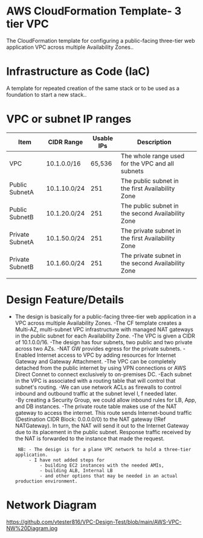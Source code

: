 # AWS CloudFormation Template- 3 tier VPC 
The CloudFormation template for configuring a public-facing three-tier web application VPC across multiple Availability Zones.. 

# Infrastructure as Code (IaC)
A template for repeated creation of the same stack or to be used as a foundation to start a new stack..

# VPC or subnet IP ranges

|  Item  | CIDR Range   |  Usable IPs | Description  |   |
|---|---|---|---|---|
| VPC  |10.1.0.0/16   |65,536   | The whole range used for the VPC and all subnets  |   |   |
|Public SubnetA    | 10.1.10.0/24  | 251  | The public subnet in the first Availability Zone  |   |
|Public SubnetB    | 10.1.20.0/24  | 251  | The public subnet in the second Availability Zone  |   |
|Private SubnetA    | 10.1.50.0/24  | 251  | The private subnet in the first Availability Zone  |   |
|Private SubnetB    | 10.1.60.0/24  | 251  | The private subnet in the second Availability Zone  |   |
|   |   |   |   |   |

# Design Feature/Details

- The design is basically for a public-facing three-tier web application in a VPC across multiple Availability Zones. 
-The CF template creates a Multi-AZ, multi-subnet VPC infrastructure with managed NAT gateways in the public subnet for each Availability Zone.
  -The VPC is given a CIDR of 10.1.0.0/16.
  -The design has four subnets, two public and two private across two AZs.
  -NAT GW provides egress for the private subnets.
-Enabled Internet access to VPC by adding resources for Internet Gateway and Gateway Attachment. 
-The VPC can be completely detached from the public internet by using VPN connections or AWS Direct Connet to connect exclusively to on-premises DC. 
-Each subnet in the VPC is associated with a routing table that will control that subnet's routing. 
-We can use network ACLs as firewalls to control inbound and outbound traffic at the subnet level I, f needed later.  
-By creating a Security Group, we could allow inbound rules for LB, App, and DB instances. 
-The private route table makes use of the NAT gateway to access the internet. This route sends Internet-bound traffic  (Destination CIDR Block: 0.0.0.0/0) to the NAT gateway (!Ref NATGateway). In turn, the NAT will send it out to the Internet Gateway due to its placement in the public subnet. Response traffic received by the NAT is forwarded to the instance that made the request. 
   
       NB: - The design is for a plane VPC network to hold a three-tier application.
           - I have not added steps for 
               - building EC2 instances with the needed AMIs, 
               - building ALB, Internal LB 
               - and other options that may be needed in an actual production environment.

# Network Diagram

https://github.com/vtester816/VPC-Design-Test/blob/main/AWS-VPC-NW%20Diagram.jpg
